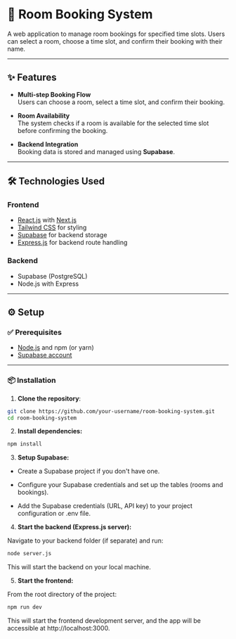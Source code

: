 # 🏨 Room Booking System

A web application to manage room bookings for specified time slots. Users can select a room, choose a time slot, and confirm their booking with their name.

---

## ✨ Features

- **Multi-step Booking Flow**  
  Users can choose a room, select a time slot, and confirm their booking.
  
- **Room Availability**  
  The system checks if a room is available for the selected time slot before confirming the booking.
  
- **Backend Integration**  
  Booking data is stored and managed using **Supabase**.

---

## 🛠 Technologies Used

### Frontend

- [React.js](https://reactjs.org/) with [Next.js](https://nextjs.org/)
- [Tailwind CSS](https://tailwindcss.com/) for styling
- [Supabase](https://supabase.io) for backend storage
- [Express.js](https://expressjs.com/) for backend route handling

### Backend

- Supabase (PostgreSQL)
- Node.js with Express

---

## ⚙️ Setup

### ✅ Prerequisites

- [Node.js](https://nodejs.org/) and npm (or yarn)
- [Supabase account](https://app.supabase.com/)

---

### 📦 Installation

1. **Clone the repository**:

```bash
git clone https://github.com/your-username/room-booking-system.git
cd room-booking-system
```

2. **Install dependencies:**

```bash
npm install
```
3. **Setup Supabase:**

- Create a Supabase project if you don't have one.

- Configure your Supabase credentials and set up the tables (rooms and bookings).

- Add the Supabase credentials (URL, API key) to your project configuration or .env file.

4. **Start the backend (Express.js server):**

Navigate to your backend folder (if separate) and run:

```bash
node server.js
```
This will start the backend on your local machine.

5. **Start the frontend:**

From the root directory of the project:

```bash
npm run dev
```
This will start the frontend development server, and the app will be accessible at http://localhost:3000.

